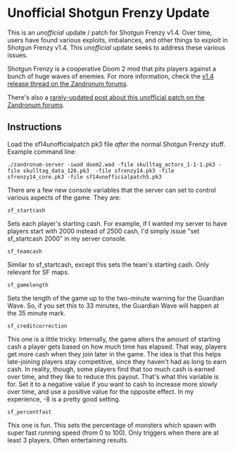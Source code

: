 # Unofficial Shotgun Frenzy Update

This is an *unofficial* update / patch for Shotgun Frenzy v1.4. Over time, users have found various exploits, imbalances, and other things to exploit in Shotgun Frenzy v1.4. This *unofficial* update seeks to address these various issues.

Shotgun Frenzy is a cooperative Doom 2 mod that pits players against a bunch of huge waves of enemies. For more information, check the [v1.4 release thread on the Zandronum forums](https://zandronum.com/forum/viewtopic.php?t=479).

There's also a [rarely-updated post about this unofficial patch on the Zandronum forums](https://zandronum.com/forum/viewtopic.php?t=4274).

## Instructions

Load the sf14unofficialpatch pk3 file *after* the normal Shotgun Frenzy stuff. Example command line:

    ./zandronum-server -iwad doom2.wad -file skulltag_actors_1-1-1.pk3 -file skulltag_data_126.pk3  -file sfrenzy14.pk3 -file sfrenzy14_core.pk3 -file sf14unofficialpatch5.pk3

There are a few new console variables that the server can set to control various aspects of the game. They are:

    sf_startcash
Sets each player's starting cash. For example, if I wanted my server to have players start with 2000 instead of 2500 cash, I'd simply issue "set sf_startcash 2000" in my server console.

    sf_teamcash
Similar to sf_startcash, except this sets the team's starting cash. Only relevant for SF maps.

    sf_gamelength
Sets the length of the game up to the two-minute warning for the Guardian Wave. So, if you set this to 33 minutes, the Guardian Wave will happen at the 35 minute mark.

    sf_creditcorrection
This one is a little tricky. Internally, the game alters the amount of starting cash a player gets based on how much time has elapsed. That way, players get more cash when they join later in the game. The idea is that this helps late-joining players stay competitive, since they haven't had as long to earn cash. In reality, though, some players find that too much cash is earned over time, and they like to reduce this payout. That's what this variable is for. Set it to a negative value if you want to cash to increase more slowly over time, and use a positive value for the opposite effect. In my experience, -8 is a pretty good setting.

    sf_percentfast
This one is fun. This sets the percentage of monsters which spawn with super fast running speed (from 0 to 100). Only triggers when there are at least 3 players. Often entertaining results.
